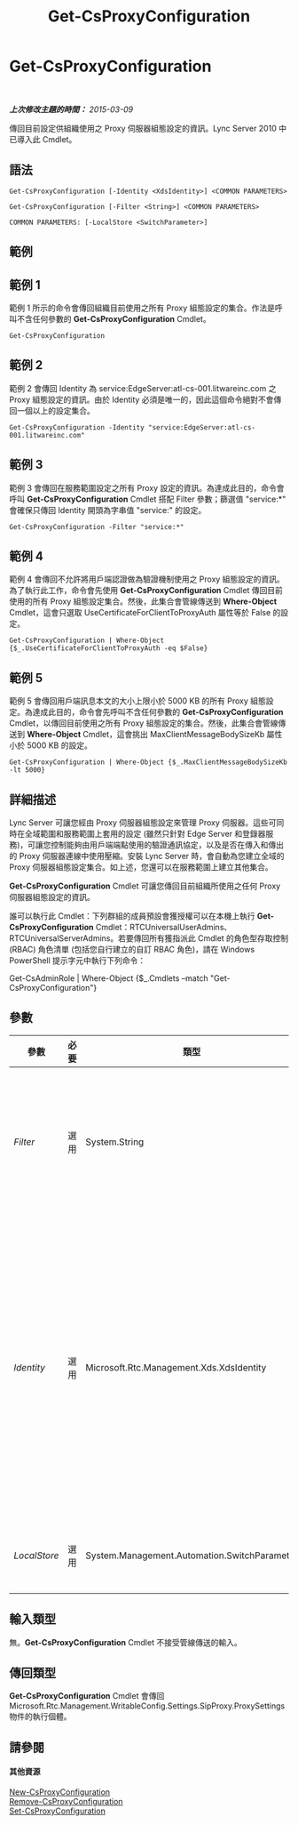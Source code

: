 ﻿---
title: Get-CsProxyConfiguration
TOCTitle: Get-CsProxyConfiguration
ms:assetid: e4836619-026f-4df0-adbd-aa5216e36368
ms:mtpsurl: https://technet.microsoft.com/zh-tw/library/Gg399011(v=OCS.15)
ms:contentKeyID: 49292613
ms.date: 08/24/2015
mtps_version: v=OCS.15
ms.translationtype: HT
---

# Get-CsProxyConfiguration

 

_**上次修改主題的時間：** 2015-03-09_

傳回目前設定供組織使用之 Proxy 伺服器組態設定的資訊。Lync Server 2010 中已導入此 Cmdlet。

## 語法

    Get-CsProxyConfiguration [-Identity <XdsIdentity>] <COMMON PARAMETERS>

    Get-CsProxyConfiguration [-Filter <String>] <COMMON PARAMETERS>

    COMMON PARAMETERS: [-LocalStore <SwitchParameter>]

## 範例

## 範例 1

範例 1 所示的命令會傳回組織目前使用之所有 Proxy 組態設定的集合。作法是呼叫不含任何參數的 **Get-CsProxyConfiguration** Cmdlet。

    Get-CsProxyConfiguration

## 範例 2

範例 2 會傳回 Identity 為 service:EdgeServer:atl-cs-001.litwareinc.com 之 Proxy 組態設定的資訊。由於 Identity 必須是唯一的，因此這個命令絕對不會傳回一個以上的設定集合。

    Get-CsProxyConfiguration -Identity "service:EdgeServer:atl-cs-001.litwareinc.com"

## 範例 3

範例 3 會傳回在服務範圍設定之所有 Proxy 設定的資訊。為達成此目的，命令會呼叫 **Get-CsProxyConfiguration** Cmdlet 搭配 Filter 參數；篩選值 "service:\*" 會確保只傳回 Identity 開頭為字串值 "service:" 的設定。

    Get-CsProxyConfiguration -Filter "service:*"

## 範例 4

範例 4 會傳回不允許將用戶端認證做為驗證機制使用之 Proxy 組態設定的資訊。為了執行此工作，命令會先使用 **Get-CsProxyConfiguration** Cmdlet 傳回目前使用的所有 Proxy 組態設定集合。然後，此集合會管線傳送到 **Where-Object** Cmdlet，這會只選取 UseCertificateForClientToProxyAuth 屬性等於 False 的設定。

    Get-CsProxyConfiguration | Where-Object {$_.UseCertificateForClientToProxyAuth -eq $False}

## 範例 5

範例 5 會傳回用戶端訊息本文的大小上限小於 5000 KB 的所有 Proxy 組態設定。為達成此目的，命令會先呼叫不含任何參數的 **Get-CsProxyConfiguration** Cmdlet，以傳回目前使用之所有 Proxy 組態設定的集合。然後，此集合會管線傳送到 **Where-Object** Cmdlet，這會挑出 MaxClientMessageBodySizeKb 屬性小於 5000 KB 的設定。

    Get-CsProxyConfiguration | Where-Object {$_.MaxClientMessageBodySizeKb -lt 5000}

## 詳細描述

Lync Server 可讓您經由 Proxy 伺服器組態設定來管理 Proxy 伺服器。這些可同時在全域範圍和服務範圍上套用的設定 (雖然只針對 Edge Server 和登錄器服務)，可讓您控制能夠由用戶端端點使用的驗證通訊協定，以及是否在傳入和傳出的 Proxy 伺服器連線中使用壓縮。安裝 Lync Server 時，會自動為您建立全域的 Proxy 伺服器組態設定集合。如上述，您還可以在服務範圍上建立其他集合。

**Get-CsProxyConfiguration** Cmdlet 可讓您傳回目前組織所使用之任何 Proxy 伺服器組態設定的資訊。

誰可以執行此 Cmdlet：下列群組的成員預設會獲授權可以在本機上執行 **Get-CsProxyConfiguration** Cmdlet：RTCUniversalUserAdmins、RTCUniversalServerAdmins。若要傳回所有獲指派此 Cmdlet 的角色型存取控制 (RBAC) 角色清單 (包括您自行建立的自訂 RBAC 角色)，請在 Windows PowerShell 提示字元中執行下列命令：

Get-CsAdminRole | Where-Object {$\_.Cmdlets –match "Get-CsProxyConfiguration"}

## 參數


<table>
<colgroup>
<col style="width: 25%" />
<col style="width: 25%" />
<col style="width: 25%" />
<col style="width: 25%" />
</colgroup>
<thead>
<tr class="header">
<th>參數</th>
<th>必要</th>
<th>類型</th>
<th>說明</th>
</tr>
</thead>
<tbody>
<tr class="odd">
<td><p><em>Filter</em></p></td>
<td><p>選用</p></td>
<td><p>System.String</p></td>
<td><p>可讓您在指定要傳回的 Proxy 組態設定時，使用萬用字元。例如，此語法會傳回設定於服務範圍的所有設定：-Filter &quot;service:*&quot;。</p>
<p>您無法在同一個命令中同時使用 Filter 與 Identity 參數。</p></td>
</tr>
<tr class="even">
<td><p><em>Identity</em></p></td>
<td><p>選用</p></td>
<td><p>Microsoft.Rtc.Management.Xds.XdsIdentity</p></td>
<td><p>要傳回之 Proxy 伺服器組態設定的唯一識別碼。若要傳回全域設定，請使用下列語法：-Identity global。若要傳回在服務範圍內所做的設定，請使用類似下列的語法：-Identity &quot;service:EdgeServer:atl-cs-001.litwareinc.com&quot;。請注意，如有指定 Identity，即無法使用萬用字元。如果您要 (或需要) 使用萬用字元，則請改用 Filter 參數。</p>
<p>如果未加入此參數，<strong>Get-CsProxyConfiguration</strong> Cmdlet 會傳回目前組織使用的所有 Proxy 伺服器設定。</p></td>
</tr>
<tr class="odd">
<td><p><em>LocalStore</em></p></td>
<td><p>選用</p></td>
<td><p>System.Management.Automation.SwitchParameter</p></td>
<td><p>從 中央管理存放區 的本機複本擷取 Proxy 組態資料，而非從 中央管理存放區 本身擷取。</p></td>
</tr>
</tbody>
</table>


## 輸入類型

無。**Get-CsProxyConfiguration** Cmdlet 不接受管線傳送的輸入。

## 傳回類型

**Get-CsProxyConfiguration** Cmdlet 會傳回 Microsoft.Rtc.Management.WritableConfig.Settings.SipProxy.ProxySettings 物件的執行個體。

## 請參閱

#### 其他資源

[New-CsProxyConfiguration](new-csproxyconfiguration.md)  
[Remove-CsProxyConfiguration](remove-csproxyconfiguration.md)  
[Set-CsProxyConfiguration](set-csproxyconfiguration.md)

